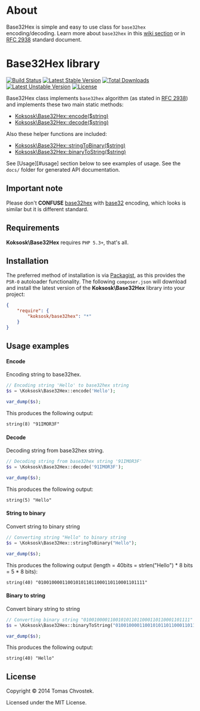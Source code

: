 
# About

Base32Hex is simple and easy to use class for `base32hex` encoding/decoding.
Learn more about `base32hex` in this [wiki section][wiki] or in [RFC 2938][rfc] standard document.

# Base32Hex library

[![Build Status](https://travis-ci.org/koksosk/base32hex.svg)](https://travis-ci.org/koksosk/base32hex)
[![Latest Stable Version](https://poser.pugx.org/koksosk/base32hex/v/stable.svg)](https://packagist.org/packages/koksosk/base32hex)
[![Total Downloads](https://poser.pugx.org/koksosk/base32hex/downloads.svg)](https://packagist.org/packages/koksosk/base32hex)
[![Latest Unstable Version](https://poser.pugx.org/koksosk/base32hex/v/unstable.svg)](https://packagist.org/packages/koksosk/base32hex)
[![License](https://poser.pugx.org/koksosk/base32hex/license.svg)](https://packagist.org/packages/koksosk/base32hex)

Base32Hex class implements `base32hex` algorithm (as stated in [RFC 2938][rfc]) and implements these two main static methods:
 * [Koksosk\Base32Hex::encode($string)](#encode)
 * [Koksosk\Base32Hex::decode($string)](#decode)

Also these helper functions are included:
 * [Koksosk\Base32Hex::stringToBinary($string)](#string-to-binary)
 * [Koksosk\Base32Hex::binaryToString($string)](#binary-to-string)

See [Usage][#usage] section below to see examples of usage.
See the `docs/` folder for generated API documentation.

## Important note

Please don't **CONFUSE** [base32hex][rfc] with [base32][rfcbase32] encoding, which looks is similar but it is different standard.

## Requirements

**Koksosk\Base32Hex** requires `PHP 5.3+`, that's all.

## Installation

The preferred method of installation is via [Packagist][], as this provides
the `PSR-0` autoloader functionality. The following `composer.json` will download
and install the latest version of the **Koksosk\Base32Hex** library into your project:

```json
{
    "require": {
        "koksosk/base32hex": "*"
    }
}
```

## Usage examples

#### Encode

Encoding string to base32hex.

```php
// Encoding string 'Hello' to base32hex string
$s = \Koksosk\Base32Hex::encode('Hello');

var_dump($s);
```

This produces the following output:

```
string(8) "91IMOR3F"
```

#### Decode

Decoding string from base32hex string.

```php
// Decoding string from base32hex string '91IMOR3F'
$s = \Koksosk\Base32Hex::decode('91IMOR3F');

var_dump($s);
```

This produces the following output:

```
string(5) "Hello"
```

#### String to binary

Convert string to binary string

```php
// Converting string "Hello" to binary string
$s = \Koksosk\Base32Hex::stringToBinary("Hello");

var_dump($s);
```

This produces the following output (length = 40bits = strlen("Hello") * 8 bits = 5 * 8 bits):

```
string(40) "0100100001100101011011000110110001101111"
```

#### Binary to string

Convert binary string to string

```php
// Converting binary string "0100100001100101011011000110110001101111" to string
$s = \Koksosk\Base32Hex::binaryToString("0100100001100101011011000110110001101111");

var_dump($s);
```

This produces the following output:

```
string(40) "Hello"
```
## License

Copyright &copy; 2014 Tomas Chvostek.

Licensed under the MIT License.

[phpdoc-md]: https://github.com/evert/phpdoc-md
[packagist]: http://packagist.org/
[wiki]: http://en.wikipedia.org/wiki/Base32#base32hex
[rfc]: http://tools.ietf.org/rfc/rfc2938
[rfcbase32]: https://tools.ietf.org/html/rfc4648
